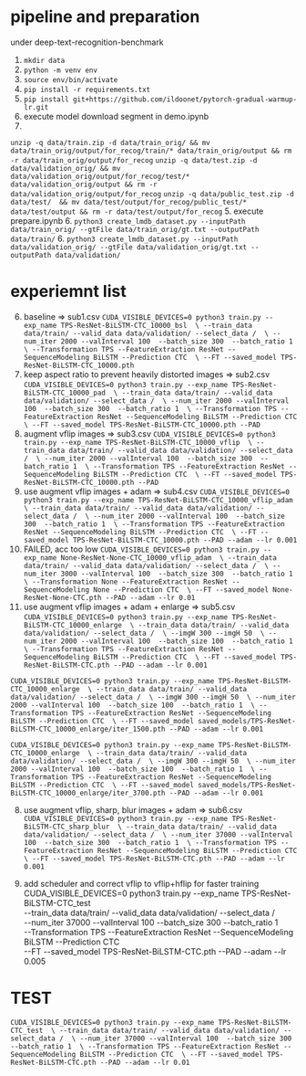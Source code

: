 # pipeline and preparation
under deep-text-recognition-benchmark
1. `mkdir data`
2. `python -m venv env`
3. `source env/bin/activate`
3. `pip install -r requirements.txt`
3. `pip install git+https://github.com/ildoonet/pytorch-gradual-warmup-lr.git`
3. execute model download segment in demo.ipynb
4. 
`unzip -q data/train.zip -d data/train_orig/ && mv data/train_orig/output/for_recog/train/* data/train_orig/output && rm -r data/train_orig/output/for_recog`
`unzip -q data/test.zip -d data/validation_orig/ && mv data/validation_orig/output/for_recog/test/* data/validation_orig/output && rm -r data/validation_orig/output/for_recog`
`unzip -q data/public_test.zip -d data/test/  && mv data/test/output/for_recog/public_test/* data/test/output && rm -r data/test/output/for_recog`
5. execute prepare.ipynb
6. `python3 create_lmdb_dataset.py --inputPath data/train_orig/ --gtFile data/train_orig/gt.txt --outputPath data/train/`
6. `python3 create_lmdb_dataset.py --inputPath data/validation_orig/ --gtFile data/validation_orig/gt.txt --outputPath data/validation/`

# experiemnt list
6. baseline => sub1.csv
`CUDA_VISIBLE_DEVICES=0 python3 train.py --exp_name TPS-ResNet-BiLSTM-CTC_10000_bsl  \
--train_data data/train/ --valid_data data/validation/ --select_data /  \
--num_iter 2000 --valInterval 100  --batch_size 300  --batch_ratio 1  \
--Transformation TPS --FeatureExtraction ResNet --SequenceModeling BiLSTM --Prediction CTC  \
--FT --saved_model TPS-ResNet-BiLSTM-CTC_10000.pth`
6. keep aspect ratio to prevent heavily distorted images => sub2.csv
`CUDA_VISIBLE_DEVICES=0 python3 train.py --exp_name TPS-ResNet-BiLSTM-CTC_10000_pad  \
--train_data data/train/ --valid_data data/validation/ --select_data /  \
--num_iter 2000 --valInterval 100  --batch_size 300  --batch_ratio 1  \
--Transformation TPS --FeatureExtraction ResNet --SequenceModeling BiLSTM --Prediction CTC  \
--FT --saved_model TPS-ResNet-BiLSTM-CTC_10000.pth --PAD`
7. augment vflip images => sub3.csv
`CUDA_VISIBLE_DEVICES=0 python3 train.py --exp_name TPS-ResNet-BiLSTM-CTC_10000_vflip  \
--train_data data/train/ --valid_data data/validation/ --select_data /  \
--num_iter 2000 --valInterval 100  --batch_size 300  --batch_ratio 1  \
--Transformation TPS --FeatureExtraction ResNet --SequenceModeling BiLSTM --Prediction CTC  \
--FT --saved_model TPS-ResNet-BiLSTM-CTC_10000.pth --PAD`
7. use augment vflip images + adam => sub4.csv
`CUDA_VISIBLE_DEVICES=0 python3 train.py --exp_name TPS-ResNet-BiLSTM-CTC_10000_vflip_adam  \
--train_data data/train/ --valid_data data/validation/ --select_data /  \
--num_iter 2000 --valInterval 100  --batch_size 300  --batch_ratio 1  \
--Transformation TPS --FeatureExtraction ResNet --SequenceModeling BiLSTM --Prediction CTC  \
--FT --saved_model TPS-ResNet-BiLSTM-CTC_10000.pth --PAD --adam --lr 0.001`
7. FAILED, acc too low
`CUDA_VISIBLE_DEVICES=0 python3 train.py --exp_name None-ResNet-None-CTC_10000_vflip_adam  \
--train_data data/train/ --valid_data data/validation/ --select_data /  \
--num_iter 3000 --valInterval 100  --batch_size 300  --batch_ratio 1  \
--Transformation None --FeatureExtraction ResNet --SequenceModeling None --Prediction CTC  \
--FT --saved_model None-ResNet-None-CTC.pth --PAD --adam --lr 0.01`
7. use augment vflip images + adam + enlarge => sub5.csv
`CUDA_VISIBLE_DEVICES=0 python3 train.py --exp_name TPS-ResNet-BiLSTM-CTC_10000_enlarge  \
--train_data data/train/ --valid_data data/validation/ --select_data /  \
--imgW 300 --imgH 50  \
--num_iter 2000 --valInterval 100  --batch_size 100  --batch_ratio 1  \
--Transformation TPS --FeatureExtraction ResNet --SequenceModeling BiLSTM --Prediction CTC  \
--FT --saved_model TPS-ResNet-BiLSTM-CTC.pth --PAD --adam --lr 0.001`

`CUDA_VISIBLE_DEVICES=0 python3 train.py --exp_name TPS-ResNet-BiLSTM-CTC_10000_enlarge  \
--train_data data/train/ --valid_data data/validation/ --select_data /  \
--imgW 300 --imgH 50  \
--num_iter 2000 --valInterval 100  --batch_size 100  --batch_ratio 1  \
--Transformation TPS --FeatureExtraction ResNet --SequenceModeling BiLSTM --Prediction CTC  \
--FT --saved_model saved_models/TPS-ResNet-BiLSTM-CTC_10000_enlarge/iter_1500.pth --PAD --adam --lr 0.001`

`CUDA_VISIBLE_DEVICES=0 python3 train.py --exp_name TPS-ResNet-BiLSTM-CTC_10000_enlarge  \
--train_data data/train/ --valid_data data/validation/ --select_data /  \
--imgW 300 --imgH 50  \
--num_iter 2000 --valInterval 100  --batch_size 100  --batch_ratio 1  \
--Transformation TPS --FeatureExtraction ResNet --SequenceModeling BiLSTM --Prediction CTC  \
--FT --saved_model saved_models/TPS-ResNet-BiLSTM-CTC_10000_enlarge/iter_3700.pth --PAD --adam --lr 0.001`

8. use augment vflip, sharp, blur images + adam => sub6.csv
`CUDA_VISIBLE_DEVICES=0 python3 train.py --exp_name TPS-ResNet-BiLSTM-CTC_sharp_blur  \
--train_data data/train/ --valid_data data/validation/ --select_data /  \
--num_iter 37000 --valInterval 100  --batch_size 300  --batch_ratio 1  \
--Transformation TPS --FeatureExtraction ResNet --SequenceModeling BiLSTM --Prediction CTC  \
--FT --saved_model TPS-ResNet-BiLSTM-CTC.pth --PAD --adam --lr 0.001`

9. add scheduler and correct vflip to vflip+hflip for faster training
CUDA_VISIBLE_DEVICES=0 python3 train.py --exp_name TPS-ResNet-BiLSTM-CTC_test  \
--train_data data/train/ --valid_data data/validation/ --select_data /  \
--num_iter 37000 --valInterval 100  --batch_size 300  --batch_ratio 1  \
--Transformation TPS --FeatureExtraction ResNet --SequenceModeling BiLSTM --Prediction CTC  \
--FT --saved_model TPS-ResNet-BiLSTM-CTC.pth --PAD --adam --lr 0.005









# TEST
`CUDA_VISIBLE_DEVICES=0 python3 train.py --exp_name TPS-ResNet-BiLSTM-CTC_test  \
--train_data data/train/ --valid_data data/validation/ --select_data /  \
--num_iter 37000 --valInterval 100  --batch_size 300  --batch_ratio 1  \
--Transformation TPS --FeatureExtraction ResNet --SequenceModeling BiLSTM --Prediction CTC  \
--FT --saved_model TPS-ResNet-BiLSTM-CTC.pth --PAD --adam --lr 0.01`